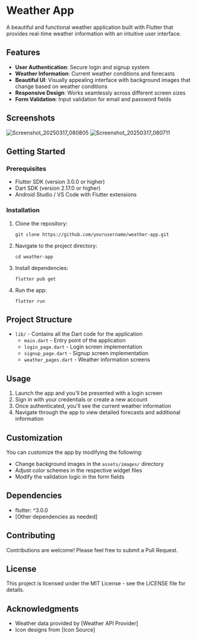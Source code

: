 # Weather App

A beautiful and functional weather application built with Flutter that provides real-time weather information with an intuitive user interface.

## Features

- **User Authentication**: Secure login and signup system
- **Weather Information**: Current weather conditions and forecasts
- **Beautiful UI**: Visually appealing interface with background images that change based on weather conditions
- **Responsive Design**: Works seamlessly across different screen sizes
- **Form Validation**: Input validation for email and password fields

## Screenshots
![Screenshot_20250317_080805](https://github.com/user-attachments/assets/06cc337c-35a9-4aad-995c-0d9d123403e1)
![Screenshot_20250317_080711](https://github.com/user-attachments/assets/4bc99e2b-4cf6-4c8a-b753-9348ed156ff6)

## Getting Started

### Prerequisites

- Flutter SDK (version 3.0.0 or higher)
- Dart SDK (version 2.17.0 or higher)
- Android Studio / VS Code with Flutter extensions

### Installation

1. Clone the repository:
   ```
   git clone https://github.com/yourusername/weather-app.git
   ```

2. Navigate to the project directory:
   ```
   cd weather-app
   ```

3. Install dependencies:
   ```
   flutter pub get
   ```

4. Run the app:
   ```
   flutter run
   ```

## Project Structure

- `lib/` - Contains all the Dart code for the application
  - `main.dart` - Entry point of the application
  - `login_page.dart` - Login screen implementation
  - `signup_page.dart` - Signup screen implementation
  - `weather_pages.dart` - Weather information screens

## Usage

1. Launch the app and you'll be presented with a login screen
2. Sign in with your credentials or create a new account
3. Once authenticated, you'll see the current weather information
4. Navigate through the app to view detailed forecasts and additional information

## Customization

You can customize the app by modifying the following:

- Change background images in the `assets/images/` directory
- Adjust color schemes in the respective widget files
- Modify the validation logic in the form fields

## Dependencies

- flutter: ^3.0.0
- [Other dependencies as needed]


## Contributing

Contributions are welcome! Please feel free to submit a Pull Request.

## License

This project is licensed under the MIT License - see the LICENSE file for details.

## Acknowledgments

- Weather data provided by [Weather API Provider]
- Icon designs from [Icon Source]
